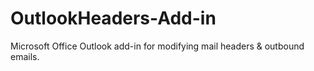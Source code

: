 # OutlookHeaders-Add-in
Microsoft Office Outlook add-in for modifying mail headers &amp; outbound emails.
